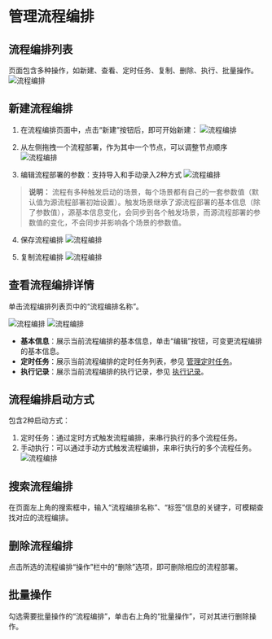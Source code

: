 # 管理流程编排

## 流程编排列表
页面包含多种操作，如新建、查看、定时任务、复制、删除、执行、批量操作。
![流程编排](https://docimages.blob.core.chinacloudapi.cn/images/Console/0528flowsquence-list.png)


## 新建流程编排

1. 在流程编排页面中，点击“新建”按钮后，即可开始新建：
![流程编排](https://docimages.blob.core.chinacloudapi.cn/images/Console/0528flowsquence-new2.png)

2. 从左侧拖拽一个流程部署，作为其中一个节点，可以调整节点顺序
![流程编排](https://docimages.blob.core.chinacloudapi.cn/images/Console/0528flowsquence-new3.png)

3. 编辑流程部署的参数：支持导入和手动录入2种方式
![流程编排](https://docimages.blob.core.chinacloudapi.cn/images/Console/0528flowsquence-paramters.png)
> **说明：**
> 流程有多种触发启动的场景，每个场景都有自己的一套参数值（默认值为源流程部署初始设置）。触发场景继承了源流程部署的基本信息（除了参数值），源基本信息变化，会同步到各个触发场景，而源流程部署的参数值的变化，不会同步并影响各个场景的参数值。



4. 保存流程编排
![流程编排](https://docimages.blob.core.chinacloudapi.cn/images/Console/0528flowsquence-new-success.png)

5. 复制流程编排
![流程编排](https://docimages.blob.core.chinacloudapi.cn/images/Console/0528flowsquence-copy.png)


## 查看流程编排详情

单击流程编排列表页中的“流程编排名称”。

![流程编排](https://docimages.blob.core.chinacloudapi.cn/images/Console/0528flowsquence-view1.png)
![流程编排](https://docimages.blob.core.chinacloudapi.cn/images/Console/0528flowsquence-info.png)
- **基本信息**：展示当前流程编排的基本信息，单击“编辑”按钮，可变更流程编排的基本信息。
- **定时任务**：展示当前流程编排的定时任务列表，参见 [管理定时任务](./triggerFlowSequence.md)。
- **执行记录**：展示当前流程编排的执行记录，参见 [执行记录](./flowSequenceHistory.md)。


## 流程编排启动方式
包含2种启动方式：

1. 定时任务：通过定时方式触发流程编排，来串行执行的多个流程任务。
2. 手动执行：可以通过手动方式触发流程编排，来串行执行的多个流程任务。
![流程编排](https://docimages.blob.core.chinacloudapi.cn/images/Console/0528flowsquence-excute2.png)

## 搜索流程编排

在页面左上角的搜索框中，输入“流程编排名称”、“标签”信息的关键字，可模糊查找对应的流程编排。

## 删除流程编排

点击所选的流程编排“操作”栏中的“删除”选项，即可删除相应的流程部署。

## 批量操作

勾选需要批量操作的“流程编排”，单击右上角的“批量操作”，可对其进行删除操作。
